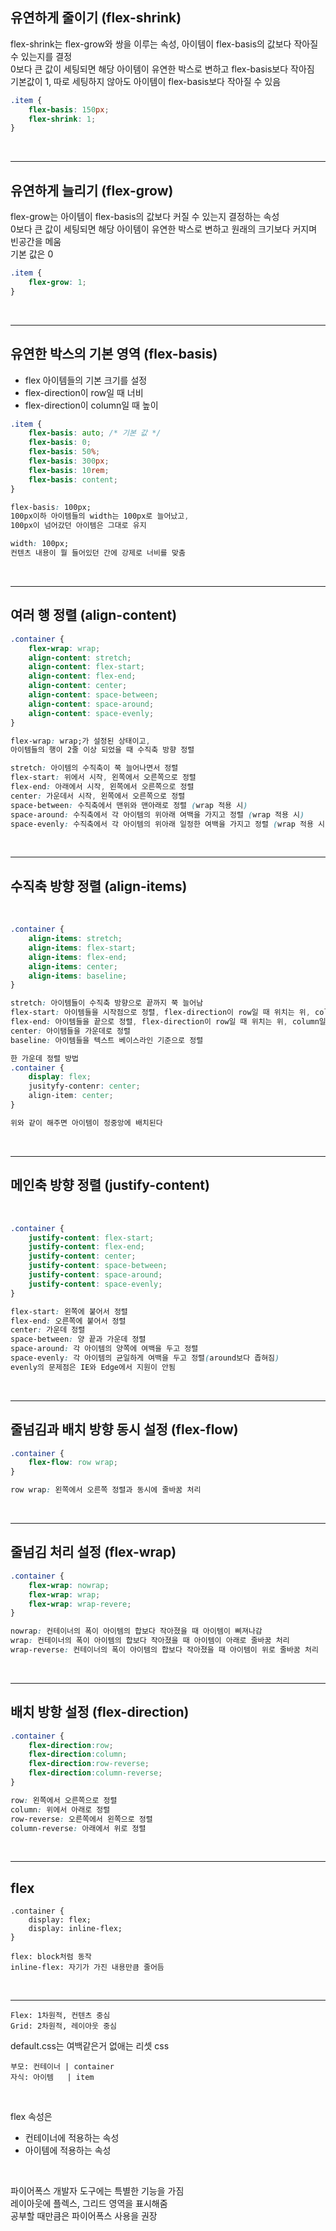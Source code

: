
## 유연하게 줄이기 (flex-shrink)

flex-shrink는 flex-grow와 쌍을 이루는 속성, 아이템이 flex-basis의 값보다 작아질 수 있는지를 결정<br/>
0보다 큰 값이 세팅되면 해당 아이템이 유연한 박스로 변하고 flex-basis보다 작아짐<br/>
기본값이 1, 따로 세팅하지 않아도 아이템이 flex-basis보다 작아질 수 있음


```css
.item {
    flex-basis: 150px;
    flex-shrink: 1;
}
```
<br />

---
## 유연하게 늘리기 (flex-grow)

flex-grow는 아이템이 flex-basis의 값보다 커질 수 있는지 결정하는 속성<br/>
0보다 큰 값이 세팅되면 해당 아이템이 유연한 박스로 변하고 원래의 크기보다 커지며 빈공간을 메움<br/>
기본 값은 0


```css
.item {
    flex-grow: 1;
}
```
<br />

---

## 유연한 박스의 기본 영역 (flex-basis)

- flex 아이템들의 기본 크기를 설정
- flex-direction이 row일 때 너비
- flex-direction이 column일 때 높이

```css
.item {
    flex-basis: auto; /* 기본 값 */
    flex-basis: 0;
    flex-basis: 50%;
    flex-basis: 300px;
    flex-basis: 10rem;
    flex-basis: content;
}

flex-basis: 100px; 
100px이하 아이템들의 width는 100px로 늘어났고,
100px이 넘어갔던 아이템은 그대로 유지

width: 100px; 
컨텐츠 내용이 뭘 들어있던 간에 강제로 너비를 맞춤
```
<br />

---

## 여러 행 정렬 (align-content)

```css
.container {
    flex-wrap: wrap;
    align-content: stretch;
    align-content: flex-start;
    align-content: flex-end;
    align-content: center;
    align-content: space-between;
    align-content: space-around;
    align-content: space-evenly;
}

flex-wrap: wrap;가 설정된 상태이고,
아이템들의 행이 2줄 이상 되었을 때 수직축 방향 정렬

stretch: 아이템의 수직축이 쭉 늘어나면서 정렬
flex-start: 위에서 시작, 왼쪽에서 오른쪽으로 정렬
flex-end: 아래에서 시작, 왼쪽에서 오른쪽으로 정렬
center: 가운데서 시작, 왼쪽에서 오른쪽으로 정렬
space-between: 수직축에서 맨위와 맨아래로 정렬 (wrap 적용 시)
space-around: 수직축에서 각 아이템의 위아래 여백을 가지고 정렬 (wrap 적용 시)
space-evenly: 수직축에서 각 아이템의 위아래 일정한 여백을 가지고 정렬 (wrap 적용 시)
```
<br />

---

## 수직축 방향 정렬 (align-items)
<br />

```css
.container {
    align-items: stretch;
    align-items: flex-start;
    align-items: flex-end;
    align-items: center;
    align-items: baseline;
}

stretch: 아이템들이 수직축 방향으로 끝까지 쭉 늘어남
flex-start: 아이템들을 시작점으로 정렬, flex-direction이 row일 때 위치는 위, column일 때 위치는 왼쪽으로 정렬
flex-end: 아이템들을 끝으로 정렬, flex-direction이 row일 때 위치는 위, column일 때 위치는 왼쪽으로 정렬
center: 아이탬들을 가운데로 정렬
baseline: 아이템들을 텍스트 베이스라인 기준으로 정렬
```

```css
한 가운데 정렬 방법
.container {
    display: flex;
    jusityfy-contenr: center;
    align-item: center;
}

위와 같이 해주면 아이템이 정중앙에 배치된다
```

<br />

---

## 메인축 방향 정렬 (justify-content)
<br />

```css
.container {
    justify-content: flex-start;
    justify-content: flex-end;
    justify-content: center;
    justify-content: space-between;
    justify-content: space-around;
    justify-content: space-evenly;
}

flex-start: 왼쪽에 붙어서 정렬
flex-end: 오른쪽에 붙어서 정렬
center: 가운데 정렬
space-between: 양 끝과 가운데 정렬
space-around: 각 아이템의 양쪽에 여백을 두고 정렬
space-evenly: 각 아이템의 균일하게 여백을 두고 정렬(around보다 좁혀짐)
evenly의 문제점은 IE와 Edge에서 지원이 안됨
```

<br />

---

## 줄넘김과 배치 방향 동시 설정 (flex-flow)

```css
.container {
    flex-flow: row wrap;
}

row wrap: 왼쪽에서 오른쪽 정렬과 동시에 줄바꿈 처리
```
<br />

---

## 줄넘김 처리 설정 (flex-wrap)


```css
.container {
    flex-wrap: nowrap;
    flex-wrap: wrap;
    flex-wrap: wrap-revere;
}

nowrap: 컨테이너의 폭이 아이템의 합보다 작아졌을 때 아이템이 삐져나감
wrap: 컨테이너의 폭이 아이템의 합보다 작아졌을 때 아이템이 아래로 줄바꿈 처리
wrap-reverse: 컨테이너의 폭이 아이템의 합보다 작아졌을 때 아이템이 위로 줄바꿈 처리
```
<br />

---

## 배치 방항 설정 (flex-direction)

```css
.container {
    flex-direction:row;
    flex-direction:column;
    flex-direction:row-reverse;
    flex-direction:column-reverse;
}

row: 왼쪽에서 오른쪽으로 정렬
column: 위에서 아래로 정렬
row-reverse: 오른쪽에서 왼쪽으로 정렬
column-reverse: 아래에서 위로 정렬
```

<br />

---

## flex

```
.container {
    display: flex;
    display: inline-flex;
}

flex: block처럼 동작
inline-flex: 자기가 가진 내용만큼 줄어듬
```
<br />

---


```
Flex: 1차원적, 컨텐츠 중심
Grid: 2차원적, 레이아웃 중심
```
default.css는 여백같은거 없애는 리셋 css

```
부모: 컨테이너 | container
자식: 아이템   | item
```
<br/>

flex 속성은
- 컨테이너에 적용하는 속성
- 아이템에 적용하는 속성

<br/>

파이어폭스 개발자 도구에는 특별한 기능을 가짐<br />
레이아웃에 플렉스, 그리드 영역을 표시해줌<br />
공부할 때만큼은 파이어폭스 사용을 권장




